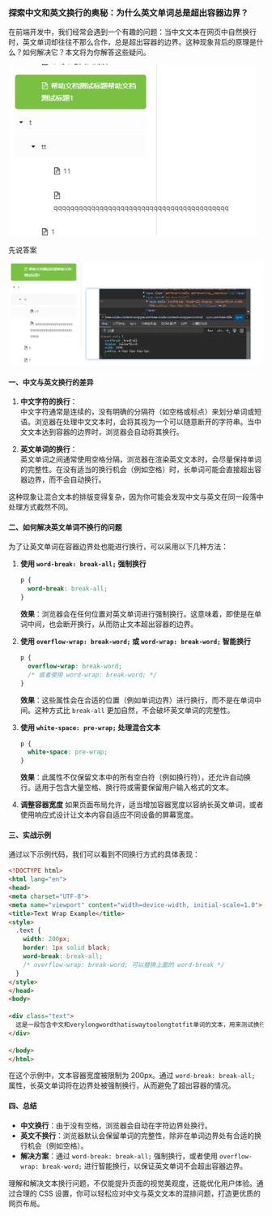 ### 探索中文和英文换行的奥秘：为什么英文单词总是超出容器边界？

在前端开发中，我们经常会遇到一个有趣的问题：当中文文本在网页中自然换行时，英文单词却往往不那么合作，总是超出容器的边界。这种现象背后的原理是什么？如何解决它？本文将为你解答这些疑问。

![](附件/为什么英文单词总是超出容器边界？.png)

先说答案

![](附件/为什么英文单词总是超出容器边界？-1.png)

#### 一、中文与英文换行的差异

1. **中文字符的换行**：  
   中文字符通常是连续的，没有明确的分隔符（如空格或标点）来划分单词或短语。浏览器在处理中文文本时，会将其视为一个可以随意断开的字符串。当中文文本达到容器的边界时，浏览器会自动将其换行。

2. **英文单词的换行**：  
   英文单词之间通常使用空格分隔，浏览器在渲染英文文本时，会尽量保持单词的完整性。在没有适当的换行机会（例如空格）时，长单词可能会直接超出容器边界，而不会自动换行。

这种现象让混合文本的排版变得复杂，因为你可能会发现中文与英文在同一段落中处理方式截然不同。

#### 二、如何解决英文单词不换行的问题

为了让英文单词在容器边界处也能进行换行，可以采用以下几种方法：

1. **使用 `word-break: break-all;` 强制换行**
   ```css
   p {
     word-break: break-all;
   }
   ```
   **效果**：浏览器会在任何位置对英文单词进行强制换行。这意味着，即使是在单词中间，也会断开换行，从而防止文本超出容器的边界。

2. **使用 `overflow-wrap: break-word;` 或 `word-wrap: break-word;` 智能换行**
   ```css
   p {
     overflow-wrap: break-word;
     /* 或者使用 word-wrap: break-word; */
   }
   ```
   **效果**：这些属性会在合适的位置（例如单词边界）进行换行，而不是在单词中间。这种方式比 `break-all` 更加自然，不会破坏英文单词的完整性。

3. **使用 `white-space: pre-wrap;` 处理混合文本**
   ```css
   p {
     white-space: pre-wrap;
   }
   ```
   **效果**：此属性不仅保留文本中的所有空白符（例如换行符），还允许自动换行。适用于包含大量空格、换行符或需要保留用户输入格式的文本。

4. **调整容器宽度**
   如果页面布局允许，适当增加容器宽度以容纳长英文单词，或者使用响应式设计让文本内容自适应不同设备的屏幕宽度。

#### 三、实战示例

通过以下示例代码，我们可以看到不同换行方式的具体表现：

```html
<!DOCTYPE html>
<html lang="en">
<head>
<meta charset="UTF-8">
<meta name="viewport" content="width=device-width, initial-scale=1.0">
<title>Text Wrap Example</title>
<style>
  .text {
    width: 200px;
    border: 1px solid black;
    word-break: break-all;
    /* overflow-wrap: break-word; 可以替换上面的 word-break */
  }
</style>
</head>
<body>

<div class="text">
  这是一段包含中文和verylongwordthatiswaytoolongtotfit单词的文本，用来测试换行效果。
</div>

</body>
</html>
```

在这个示例中，文本容器宽度被限制为 200px。通过 `word-break: break-all;` 属性，长英文单词将在边界处被强制换行，从而避免了超出容器的情况。

#### 四、总结

- **中文换行**：由于没有空格，浏览器会自动在字符边界处换行。
- **英文不换行**：浏览器默认会保留单词的完整性，除非在单词边界处有合适的换行机会（例如空格）。
- **解决方案**：通过 `word-break: break-all;` 强制换行，或者使用 `overflow-wrap: break-word;` 进行智能换行，以保证英文单词不会超出容器边界。

理解和解决文本换行问题，不仅能提升页面的视觉美观度，还能优化用户体验。通过合理的 CSS 设置，你可以轻松应对中文与英文文本的混排问题，打造更优质的网页布局。
